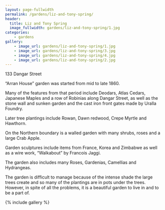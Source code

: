 ```yaml
---
layout: page-fullwidth
permalink: /gardens/liz-and-tony-spring/
header:
  title: Liz and Tony Spring
  image_fullwidth: gardens/liz-and-tony-spring/1.jpg
categories:
    - gardens
gallery:
    - image_url: gardens/liz-and-tony-spring/1.jpg
    - image_url: gardens/liz-and-tony-spring/3.jpg
    - image_url: gardens/liz-and-tony-spring/4.jpg
    - image_url: gardens/liz-and-tony-spring/2.jpg
---
```


133 Dangar Street

“Arran House” garden was started from mid to late 1860.

Many of the features from that period include Deodars, Atlas Cedars, Japanese Maples and a row of Robinias along Dangar Street, as well as the stone wall and sunken garden and the cast iron front gates made by Uralla Foundry.

Later tree plantings include Rowan, Dawn redwood, Crepe Myrtle and Hawthorn.

On the Northern boundary is a walled garden with many shrubs, roses and a large Crab Apple.

Garden sculptures include items from France, Korea and Zimbabwe as well as a wire work, “Walkabout” by Francois Jaggi.

The garden also includes many Roses, Gardenias, Camellias and Hydrangeas.

The garden is difficult to manage because of the intense shade the large trees create and so many of the plantings are in pots under the trees. However, in spite of all the problems, it is a beautiful garden to live in and to be a part of.

{% include gallery %}